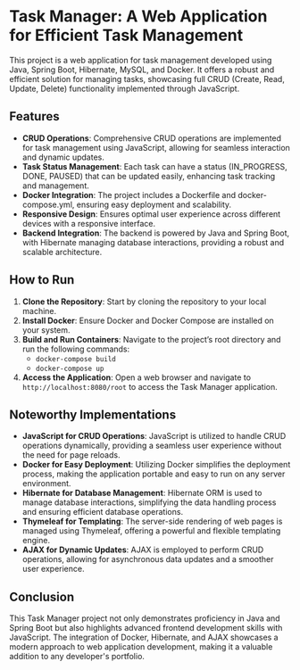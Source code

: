 # Task Manager: A Web Application for Efficient Task Management

This project is a web application for task management developed using Java, Spring Boot, Hibernate, MySQL, and Docker. It offers a robust and efficient solution for managing tasks, showcasing full CRUD (Create, Read, Update, Delete) functionality implemented through JavaScript.

## Features

- **CRUD Operations**: Comprehensive CRUD operations are implemented for task management using JavaScript, allowing for seamless interaction and dynamic updates.
- **Task Status Management**: Each task can have a status (IN_PROGRESS, DONE, PAUSED) that can be updated easily, enhancing task tracking and management.
- **Docker Integration**: The project includes a Dockerfile and docker-compose.yml, ensuring easy deployment and scalability.
- **Responsive Design**: Ensures optimal user experience across different devices with a responsive interface.
- **Backend Integration**: The backend is powered by Java and Spring Boot, with Hibernate managing database interactions, providing a robust and scalable architecture.

## How to Run

1. **Clone the Repository**: Start by cloning the repository to your local machine.
2. **Install Docker**: Ensure Docker and Docker Compose are installed on your system.
3. **Build and Run Containers**: Navigate to the project’s root directory and run the following commands:
   - `docker-compose build`
   - `docker-compose up`
4. **Access the Application**: Open a web browser and navigate to `http://localhost:8080/root` to access the Task Manager application.

## Noteworthy Implementations

- **JavaScript for CRUD Operations**: JavaScript is utilized to handle CRUD operations dynamically, providing a seamless user experience without the need for page reloads.
- **Docker for Easy Deployment**: Utilizing Docker simplifies the deployment process, making the application portable and easy to run on any server environment.
- **Hibernate for Database Management**: Hibernate ORM is used to manage database interactions, simplifying the data handling process and ensuring efficient database operations.
- **Thymeleaf for Templating**: The server-side rendering of web pages is managed using Thymeleaf, offering a powerful and flexible templating engine.
- **AJAX for Dynamic Updates**: AJAX is employed to perform CRUD operations, allowing for asynchronous data updates and a smoother user experience.

## Conclusion

This Task Manager project not only demonstrates proficiency in Java and Spring Boot but also highlights advanced frontend development skills with JavaScript. The integration of Docker, Hibernate, and AJAX showcases a modern approach to web application development, making it a valuable addition to any developer's portfolio.
